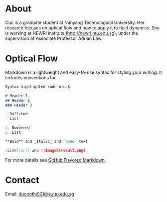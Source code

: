 # About

Cuc is a graduate student at Nanyang Technological University. Her research focuses on optical flow and how to apply it to fluid dynamics. She is working at NEWRI institute (http://newri.ntu.edu.sg), under the supervision of Associate Professor Adrian Law.

# Optical Flow

Markdown is a lightweight and easy-to-use syntax for styling your writing. It includes conventions for

```markdown
Syntax highlighted code block

# Header 1
## Header 2
### Header 3

- Bulleted
- List

1. Numbered
2. List

**Bold** and _Italic_ and `Code` text

[Link](url) and ![Image](result.png)
```

For more details see [GitHub Flavored Markdown](https://guides.github.com/features/mastering-markdown/).


# Contact

Email: duongthi001@e.ntu.edu.sg

